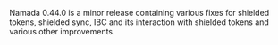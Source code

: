Namada 0.44.0 is a minor release containing various fixes for shielded tokens, shielded sync, IBC and its interaction with shielded tokens and various other improvements.

